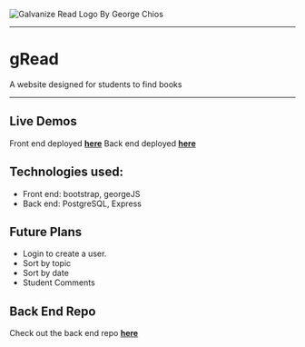 ![Galvanize Read Logo](https://user-images.githubusercontent.com/38636581/44697685-0e53d400-aa3a-11e8-84b8-2802c71f2e6b.png)
By George Chios
___
# gRead 
A website designed for students to find books
___
## Live Demos
Front end deployed **[here]()**
Back end deployed **[here](#)**
## Technologies used:

 - Front end: bootstrap, georgeJS
 - Back end: PostgreSQL, Express

## Future Plans
 - Login to create a user.
 - Sort by topic
 - Sort by date
 - Student Comments

## Back End Repo
Check out the back end repo **[here](#)**